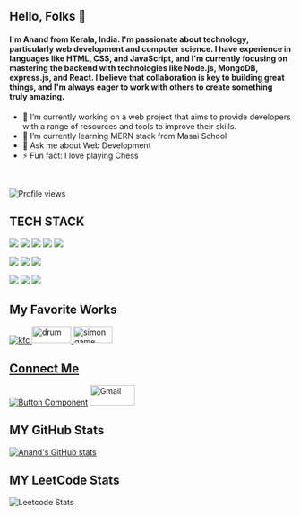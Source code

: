 ## Hello, Folks 👋

#### I'm Anand from Kerala, India. I'm passionate about technology, particularly web development and computer science. I have experience in languages like HTML, CSS, and JavaScript, and I'm currently focusing on mastering the backend with technologies like Node.js, MongoDB, express.js, and React. I believe that collaboration is key to building great things, and I'm always eager to work with others to create something truly amazing.


- 🔭 I’m currently working on a web project that aims to provide developers with a
      range of resources and tools to improve their skills. 
- 🌱 I’m currently learning MERN stack from Masai School 
- 💬 Ask me about Web Development 
- ⚡ Fun fact: I love playing Chess 
<br>


![Profile views](https://gpvc.arturio.dev/AnandRP2030)


## TECH STACK

<img src="https://img.shields.io/badge/HTML5-E34F26?style=for-the-badge&logo=html5&logoColor=white"/> <img src="https://img.shields.io/badge/CSS3-1572B6?style=for-the-badge&logo=css3&logoColor=white"/> <img src="https://img.shields.io/badge/JavaScript-323330?style=for-the-badge&logo=javascript&logoColor=F7DF1E"/> <img src="https://img.shields.io/badge/Bootstrap-563D7C?style=for-the-badge&logo=bootstrap&logoColor=white"/>  <img src="https://img.shields.io/badge/jQuery-0769AD?style=for-the-badge&logo=jquery&logoColor=white"/>


<img src="https://img.shields.io/badge/Node.js-339933?style=for-the-badge&logo=nodedotjs&logoColor=white"/> <img src="https://img.shields.io/badge/Express.js-000000?style=for-the-badge&logo=express&logoColor=white"/>  <img src="https://img.shields.io/badge/java-%23ED8B00.svg?style=for-the-badge&logo=java&logoColor=white"/> 


<img src="https://img.shields.io/badge/npm-CB3837?style=for-the-badge&logo=npm&logoColor=white"/> <img src="https://img.shields.io/badge/GitHub-100000?style=for-the-badge&logo=github&logoColor=white"/>  <img src="https://img.shields.io/badge/GIT-E44C30?style=for-the-badge&logo=git&logoColor=white"/> 


## My Favorite Works

<a href="https://anandrp2030.github.io/KFC-Clone-Project/"> <img src="https://online.kfc.co.in/static/media/kfcLogo.492728c6.svg" alt="kfc"> </a> <a href="https://anandrp2030.github.io/Drum-Kit/"> <img src="https://www.shutterstock.com/image-vector/drum-musical-instruments-collection-bongo-260nw-1927626704.jpg" width="70" height="30" alt="drum"> </a> <a href="https://anandrp2030.github.io/Simon-Game/"> <img src="https://upload.wikimedia.org/wikipedia/commons/thumb/c/cd/Simon_Electronic_Game.jpg/330px-Simon_Electronic_Game.jpg" alt="simon game" width="70" height="30">




## Connect Me
[![Button Component](https://readme-components.vercel.app/api?component=button&text=Linkedin)](https://www.linkedin.com/in/anandrp2030/) <a href="https://mail.google.com/mail/?view=cm&fs=1&to=anand.rp2030@gmail.com">
  <img src="https://img.shields.io/badge/Gmail-D14836?style=for-the-badge&logo=gmail&logoColor=white" alt="Gmail" height="36" width="80">
</a> 

      
## MY GitHub Stats
     
<!-- github stats and-->  <!-- leet code status  -->
[![Anand's GitHub stats](https://github-readme-stats.vercel.app/api?username=AnandRP2030)](https://github.com/AnandRP2030/github-readme-stats) 

  ## MY LeetCode Stats
![Leetcode Stats](https://leetcard.jacoblin.cool/anandrp2000?ext=heatmap&theme=wtf)
      

